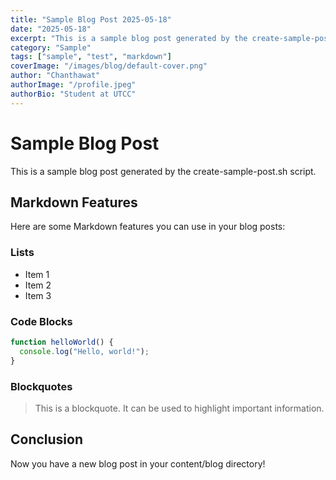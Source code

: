 ```yaml
---
title: "Sample Blog Post 2025-05-18"
date: "2025-05-18"
excerpt: "This is a sample blog post generated by the create-sample-post.sh script."
category: "Sample"
tags: ["sample", "test", "markdown"]
coverImage: "/images/blog/default-cover.png"
author: "Chanthawat"
authorImage: "/profile.jpeg"
authorBio: "Student at UTCC"
---
```


# Sample Blog Post

This is a sample blog post generated by the create-sample-post.sh script.

## Markdown Features

Here are some Markdown features you can use in your blog posts:

### Lists

- Item 1
- Item 2
- Item 3

### Code Blocks

```javascript
function helloWorld() {
  console.log("Hello, world!");
}
```

### Blockquotes

> This is a blockquote. It can be used to highlight important information.

## Conclusion

Now you have a new blog post in your content/blog directory!
